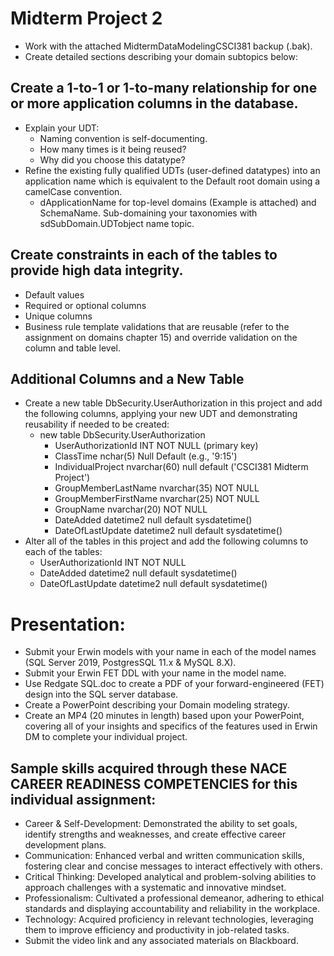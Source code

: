 # Midterm Project 2

- Work with the attached MidtermDataModelingCSCI381 backup (.bak).
- Create detailed sections describing your domain subtopics below:

## Create a 1-to-1 or 1-to-many relationship for one or more application columns in the database.
- Explain your UDT: 
    - Naming convention is self-documenting.
    - How many times is it being reused?
    - Why did you choose this datatype?
- Refine the existing fully qualified UDTs (user-defined datatypes) into an application name which is equivalent to the Default root domain using a camelCase convention. 
    - dApplicationName for top-level domains (Example is attached) and SchemaName. Sub-domaining your taxonomies with sdSubDomain.UDTobject name topic.

## Create constraints in each of the tables to provide high data integrity.
- Default values
- Required or optional columns
- Unique columns
- Business rule template validations that are reusable (refer to the assignment on domains chapter 15) and override validation on the column and table level.

## Additional Columns and a New Table
- Create a new table DbSecurity.UserAuthorization in this project and add the following columns, applying your new UDT and demonstrating reusability if needed to be created: 
    - new table DbSecurity.UserAuthorization 
        - UserAuthorizationId INT NOT NULL (primary key)
        - ClassTime nchar(5) Null Default (e.g., '9:15')
        - IndividualProject nvarchar(60) null default ('CSCI381 Midterm Project')
        - GroupMemberLastName nvarchar(35) NOT NULL
        - GroupMemberFirstName nvarchar(25) NOT NULL
        - GroupName nvarchar(20) NOT NULL
        - DateAdded datetime2 null default sysdatetime()
        - DateOfLastUpdate datetime2 null default sysdatetime()
- Alter all of the tables in this project and add the following columns to each of the tables: 
    - UserAuthorizationId INT NOT NULL
    - DateAdded datetime2 null default sysdatetime()
    - DateOfLastUpdate datetime2 null default sysdatetime()

# Presentation:
- Submit your Erwin models with your name in each of the model names (SQL Server 2019, PostgresSQL 11.x & MySQL 8.X).
- Submit your Erwin FET DDL with your name in the model name.
- Use Redgate SQL.doc to create a PDF of your forward-engineered (FET) design into the SQL server database.
- Create a PowerPoint describing your Domain modeling strategy.
- Create an MP4 (20 minutes in length) based upon your PowerPoint, covering all of your insights and specifics of the features used in Erwin DM to complete your individual project.

## Sample skills acquired through these NACE CAREER READINESS COMPETENCIES for this individual assignment:
- Career & Self-Development: Demonstrated the ability to set goals, identify strengths and weaknesses, and create effective career development plans.
- Communication: Enhanced verbal and written communication skills, fostering clear and concise messages to interact effectively with others.
- Critical Thinking: Developed analytical and problem-solving abilities to approach challenges with a systematic and innovative mindset.
- Professionalism: Cultivated a professional demeanor, adhering to ethical standards and displaying accountability and reliability in the workplace.
- Technology: Acquired proficiency in relevant technologies, leveraging them to improve efficiency and productivity in job-related tasks.
- Submit the video link and any associated materials on Blackboard.
